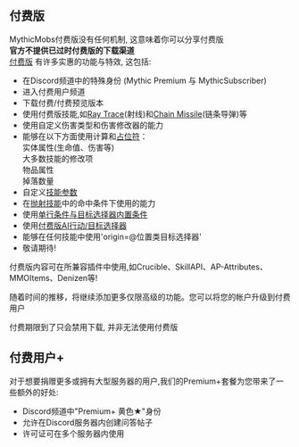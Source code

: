  付费版
-------
MythicMobs付费版没有任何机制, 这意味着你可以分享付费版  
**官方不提供已过时付费版的下载渠道**  
[付费版](http://www.mythicmobs.net/index.php?account/upgrades) 有许多实惠的功能与特效,
这包括:
-   在Discord频道中的特殊身份 (Mythic Premium 与 MythicSubscriber)
-   进入付费用户频道
-   下载付费/付费预览版本
-   使用付费版技能,如[Ray Trace](/技能/列表/raytrace)(射线)和[Chain Missile](/技能/列表/chainmissile)(链条导弹)等
-   使用自定义伤害类型和伤害修改器的能力
-   能够在以下方面使用计算和[占位符](/技能/占位符)：  
      实体属性(生命值、伤害等)  
      大多数技能的修改项  
      物品属性  
      掉落数量  
-   自定义[技能参数](/技能/技能参数)
-   在[抛射技能](/技能/列表/Projectile)中的命中条件下使用的能力
-   使用[单行条件与目标选择器内置条件](/条件/单行条件)
-   使用[付费版AI行动/目标选择器](/实体/AI)
-   能够在任何技能中使用'origin=@位置类目标选择器'
-   敬请期待!

付费版内容可在所兼容插件中使用,如Crucible、SkillAPI、AP-Attributes、MMOItems、Denizen等!

随着时间的推移，将继续添加更多仅限高级的功能。您可以将您的帐户升级到付费用户  

付费期限到了只会禁用下载, 并非无法使用付费版

付费用户+
--------

对于想要捐赠更多或拥有大型服务器的用户,我们的Premium+套餐为您带来了一些额外的好处:

-   Discord频道中"Premium+ 黄色★"身份
-   允许在Discord服务器内创建问答帖子
-   许可证可在多个服务器内使用